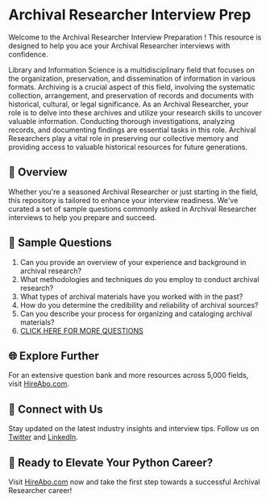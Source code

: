 # Archival Researcher Interview Prep

Welcome to the Archival Researcher Interview Preparation ! This resource is designed to help you ace your Archival Researcher interviews with confidence.

Library and Information Science is a multidisciplinary field that focuses on the organization, preservation, and dissemination of information in various formats. Archiving is a crucial aspect of this field, involving the systematic collection, arrangement, and preservation of records and documents with historical, cultural, or legal significance. As an Archival Researcher, your role is to delve into these archives and utilize your research skills to uncover valuable information. Conducting thorough investigations, analyzing records, and documenting findings are essential tasks in this role. Archival Researchers play a vital role in preserving our collective memory and providing access to valuable historical resources for future generations.

## 🚀 Overview

Whether you're a seasoned Archival Researcher or just starting in the field, this repository is tailored to enhance your interview readiness. We've curated a set of sample questions commonly asked in Archival Researcher interviews to help you prepare and succeed.

## 📝 Sample Questions

1. Can you provide an overview of your experience and background in archival research?
2. What methodologies and techniques do you employ to conduct archival research?
3. What types of archival materials have you worked with in the past?
4. How do you determine the credibility and reliability of archival sources?
5. Can you describe your process for organizing and cataloging archival materials?
6. [CLICK HERE FOR MORE QUESTIONS](https://hireabo.com/job/18_2_3/Archival%20Researcher)

## 🌐 Explore Further

For an extensive question bank and more resources across 5,000 fields, visit [HireAbo.com](https://www.hireabo.com).

## 📱 Connect with Us

Stay updated on the latest industry insights and interview tips. Follow us on [Twitter](https://twitter.com/hireabo) and [LinkedIn](https://www.linkedin.com/in/hire-abo-3609972a8/).

## 🚀 Ready to Elevate Your Python Career?

Visit [HireAbo.com](https://www.hireabo.com) now and take the first step towards a successful Archival Researcher career!